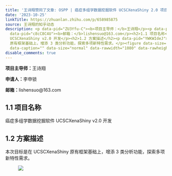 ```yaml
---
title: '王诗翔赞同了文章: OSPP | 癌症多组学数据挖掘软件 UCSCXenaShiny 2.0 项目结项报告'
date: '2023-10-25'
linkTitle: https://zhuanlan.zhihu.com/p/658985875
source: 王诗翔的知乎动态
description: <p data-pid="ZU3Yfu-C"><b>项目主导师：</b>王诗翔</p><p data-pid="mCTIxpLm"><b>申请人：</b>李申锁</p><p
  data-pid="c8cC8C4U"><b>邮箱：</b>lishensuo@163.com</p><h2>1.1 项目名称<br></h2><p data-pid="5dMrPNk6">癌症多组学数据挖掘软件
  UCSCXenaShiny v2.0 开发</p><h2>1.2 方案描述</h2><p data-pid="YWKWIdeJ">本次目标是在 UCSCXenaShiny
  原有框架基础上，增添 3 类分析功能，探索多项新特性需求。</p><figure data-size="normal"><img src="https://pic3.zhimg.com/v2-4e9d53543826420b6db320b9ac28d89e_1440w.jpg"
  data-caption="" data-size="normal" data-rawwidth="1080" data-rawheight="620" ...
disable_comments: true
---
```

<p data-pid="ZU3Yfu-C"><b>项目主导师：</b>王诗翔</p><p data-pid="mCTIxpLm"><b>申请人：</b>李申锁</p><p data-pid="c8cC8C4U"><b>邮箱：</b>lishensuo@163.com</p><h2>1.1 项目名称<br></h2><p data-pid="5dMrPNk6">癌症多组学数据挖掘软件 UCSCXenaShiny v2.0 开发</p><h2>1.2 方案描述</h2><p data-pid="YWKWIdeJ">本次目标是在 UCSCXenaShiny 原有框架基础上，增添 3 类分析功能，探索多项新特性需求。</p><figure data-size="normal"><img src="https://pic3.zhimg.com/v2-4e9d53543826420b6db320b9ac28d89e_1440w.jpg" data-caption="" data-size="normal" data-rawwidth="1080" data-rawheight="620" ...